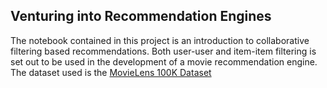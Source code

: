 ## Venturing into Recommendation Engines

The notebook contained in this project is an introduction to collaborative filtering based recommendations. Both user-user and item-item filtering is set out to be used in the development of a movie recommendation engine. The dataset used is the [MovieLens 100K Dataset](https://grouplens.org/datasets/movielens/100k/)

